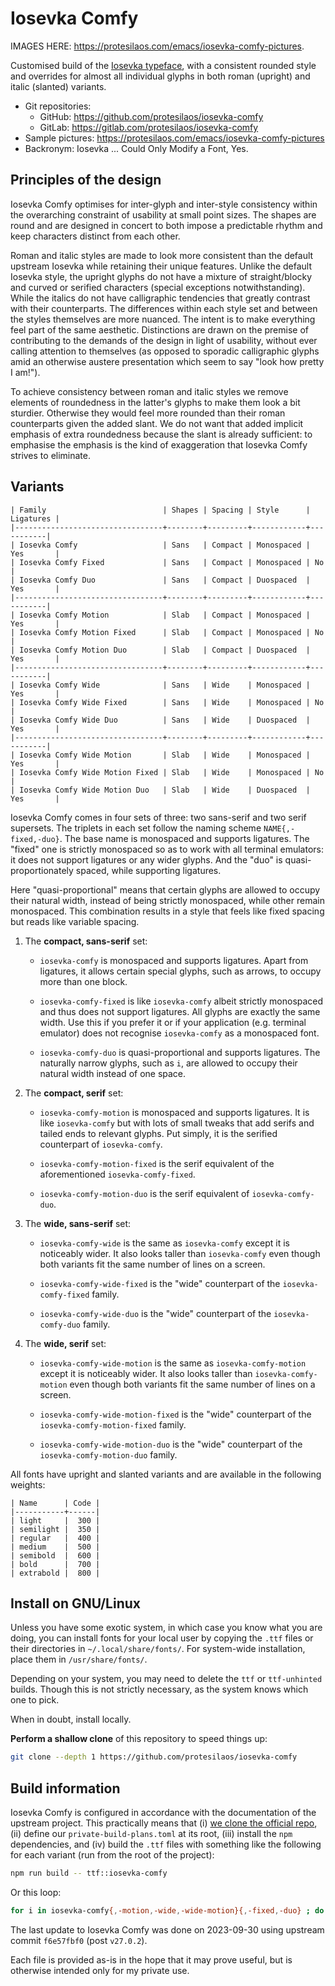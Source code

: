 # Iosevka Comfy

IMAGES HERE: <https://protesilaos.com/emacs/iosevka-comfy-pictures>.

Customised build of the [Iosevka
typeface](https://github.com/be5invis/Iosevka), with a consistent
rounded style and overrides for almost all individual glyphs in both
roman (upright) and italic (slanted) variants.

+ Git repositories:
  + GitHub: <https://github.com/protesilaos/iosevka-comfy>
  + GitLab: <https://gitlab.com/protesilaos/iosevka-comfy>
+ Sample pictures: <https://protesilaos.com/emacs/iosevka-comfy-pictures>
+ Backronym: Iosevka ... Could Only Modify a Font, Yes.

## Principles of the design

Iosevka Comfy optimises for inter-glyph and inter-style consistency
within the overarching constraint of usability at small point sizes.
The shapes are round and are designed in concert to both impose a
predictable rhythm and keep characters distinct from each other.

Roman and italic styles are made to look more consistent than the
default upstream Iosevka while retaining their unique features.  Unlike
the default Iosevka style, the upright glyphs do not have a mixture of
straight/blocky and curved or serified characters (special exceptions
notwithstanding).  While the italics do not have calligraphic tendencies
that greatly contrast with their counterparts.  The differences within
each style set and between the styles themselves are more nuanced.  The
intent is to make everything feel part of the same aesthetic.
Distinctions are drawn on the premise of contributing to the demands of
the design in light of usability, without ever calling attention to
themselves (as opposed to sporadic calligraphic glyphs amid an otherwise
austere presentation which seem to say "look how pretty I am!").

To achieve consistency between roman and italic styles we remove
elements of roundedness in the latter's glyphs to make them look a bit
sturdier.  Otherwise they would feel more rounded than their roman
counterparts given the added slant.  We do not want that added implicit
emphasis of extra roundedness because the slant is already sufficient:
to emphasise the emphasis is the kind of exaggeration that Iosevka Comfy
strives to eliminate.

## Variants

```
| Family                          | Shapes | Spacing | Style      | Ligatures |
|---------------------------------+--------+---------+------------+-----------|
| Iosevka Comfy                   | Sans   | Compact | Monospaced | Yes       |
| Iosevka Comfy Fixed             | Sans   | Compact | Monospaced | No        |
| Iosevka Comfy Duo               | Sans   | Compact | Duospaced  | Yes       |
|---------------------------------+--------+---------+------------+-----------|
| Iosevka Comfy Motion            | Slab   | Compact | Monospaced | Yes       |
| Iosevka Comfy Motion Fixed      | Slab   | Compact | Monospaced | No        |
| Iosevka Comfy Motion Duo        | Slab   | Compact | Duospaced  | Yes       |
|---------------------------------+--------+---------+------------+-----------|
| Iosevka Comfy Wide              | Sans   | Wide    | Monospaced | Yes       |
| Iosevka Comfy Wide Fixed        | Sans   | Wide    | Monospaced | No        |
| Iosevka Comfy Wide Duo          | Sans   | Wide    | Duospaced  | Yes       |
|---------------------------------+--------+---------+------------+-----------|
| Iosevka Comfy Wide Motion       | Slab   | Wide    | Monospaced | Yes       |
| Iosevka Comfy Wide Motion Fixed | Slab   | Wide    | Monospaced | No        |
| Iosevka Comfy Wide Motion Duo   | Slab   | Wide    | Duospaced  | Yes       |
```

Iosevka Comfy comes in four sets of three: two sans-serif and two
serif supersets.  The triplets in each set follow the naming scheme
`NAME{,-fixed,-duo}`.  The base name is monospaced and supports
ligatures.  The "fixed" one is strictly monospaced so as to work with
all terminal emulators: it does not support ligatures or any wider
glyphs.  And the "duo" is quasi-proportionately spaced, while
supporting ligatures.

Here "quasi-proportional" means that certain glyphs are allowed to
occupy their natural width, instead of being strictly monospaced,
while other remain monospaced.  This combination results in a style
that feels like fixed spacing but reads like variable spacing.

1. The **compact, sans-serif** set:

   - `iosevka-comfy` is monospaced and supports ligatures.  Apart from
     ligatures, it allows certain special glyphs, such as arrows, to
     occupy more than one block.

   - `iosevka-comfy-fixed` is like `iosevka-comfy` albeit strictly
     monospaced and thus does not support ligatures.  All glyphs are
     exactly the same width.  Use this if you prefer it or if your
     application (e.g. terminal emulator) does not recognise
     `iosevka-comfy` as a monospaced font.

   - `iosevka-comfy-duo` is quasi-proportional and supports ligatures.  The
     naturally narrow glyphs, such as `i`, are allowed to occupy their
     natural width instead of one space.

2. The **compact, serif** set:

   - `iosevka-comfy-motion` is monospaced and supports ligatures.  It is
     like `iosevka-comfy` but with lots of small tweaks that add serifs
     and tailed ends to relevant glyphs.  Put simply, it is the serified
     counterpart of `iosevka-comfy`.

   - `iosevka-comfy-motion-fixed` is the serif equivalent of the
     aforementioned `iosevka-comfy-fixed`.

   - `iosevka-comfy-motion-duo` is the serif equivalent of
     `iosevka-comfy-duo`.

3. The **wide, sans-serif** set:

   - `iosevka-comfy-wide` is the same as `iosevka-comfy` except it is
     noticeably wider.  It also looks taller than `iosevka-comfy` even
     though both variants fit the same number of lines on a screen.

   - `iosevka-comfy-wide-fixed` is the "wide" counterpart of the
     `iosevka-comfy-fixed` family.

   - `iosevka-comfy-wide-duo` is the "wide" counterpart of the
     `iosevka-comfy-duo` family.

4. The **wide, serif** set:

   - `iosevka-comfy-wide-motion` is the same as `iosevka-comfy-motion`
     except it is noticeably wider.  It also looks taller than
     `iosevka-comfy-motion` even though both variants fit the same
     number of lines on a screen.

   - `iosevka-comfy-wide-motion-fixed` is the "wide" counterpart of the
     `iosevka-comfy-motion-fixed` family.

   - `iosevka-comfy-wide-motion-duo` is the "wide" counterpart of the
     `iosevka-comfy-motion-duo` family.

All fonts have upright and slanted variants and are available in the
following weights:

```
| Name      | Code |
|-----------+------|
| light     |  300 |
| semilight |  350 |
| regular   |  400 |
| medium    |  500 |
| semibold  |  600 |
| bold      |  700 |
| extrabold |  800 |
```

## Install on GNU/Linux

Unless you have some exotic system, in which case you know what you are
doing, you can install fonts for your local user by copying the `.ttf`
files or their directories in `~/.local/share/fonts/`.  For system-wide
installation, place them in `/usr/share/fonts/`.

Depending on your system, you may need to delete the `ttf` or
`ttf-unhinted` builds.  Though this is not strictly necessary, as the
system knows which one to pick.

When in doubt, install locally.

**Perform a shallow clone** of this repository to speed things up:

```sh
git clone --depth 1 https://github.com/protesilaos/iosevka-comfy
```

## Build information

Iosevka Comfy is configured in accordance with the documentation of
the upstream project.  This practically means that (i) [we clone the
official repo](https://github.com/be5invis/iosevka), (ii) define our
`private-build-plans.toml` at its root, (iii) install the `npm`
dependencies, and (iv) build the `.ttf` files with something like the
following for each variant (run from the root of the project):

```sh
npm run build -- ttf::iosevka-comfy
```

Or this loop:

```sh
for i in iosevka-comfy{,-motion,-wide,-wide-motion}{,-fixed,-duo} ; do npm run build -- ttf::$i ; done
```

The last update to Iosevka Comfy was done on 2023-09-30 using upstream
commit `f6e57fbf0` (post `v27.0.2`).

Each file is provided as-is in the hope that it may prove useful, but
is otherwise intended only for my private use.
